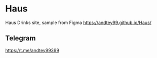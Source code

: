 # Haus
Haus Drinks site, sample from Figma
https://andtey99.github.io/Haus/

## Telegram
https://t.me/andtey99399
